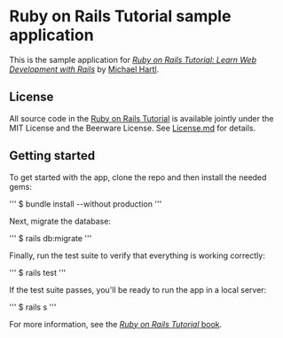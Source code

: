 # Ruby on Rails Tutorial sample application

This is the sample application for
[*Ruby on Rails Tutorial:
Learn Web Development with Rails*](https://www.railstutorial.org/)
by [Michael Hartl](http://www.michaaelhart.com/).

## License

All source code in the [Ruby on Rails Tutorial](https://www.railstutorial.org/)
is available jointly under the MIT License and the Beerware License. See
[License.md](License.md) for details.

## Getting started

To get started with the app, clone the repo and then install the needed gems:

'''
$ bundle install --without production
'''

Next, migrate the database:

'''
$ rails db:migrate
'''

Finally, run the test suite to verify that everything is working correctly:

'''
$ rails test
'''

If the test suite passes, you'll be ready to run the app in a local server:

'''
$ rails s
'''

For more information, see the
[*Ruby on Rails Tutorial* book](https://www.railstutorial.org/book).